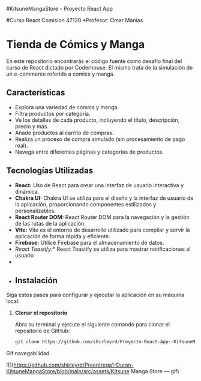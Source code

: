#KitsuneMangaStore - Proyecto React App


#Curso React Comision 47120
*Profesor: Omar Manias

# Tienda de Cómics y Manga

En este repositorio encontrarás el código fuente como desafío final del curso de React dictado por Coderhouse. El mismo trata de la simulación de un e-commerce referido a comics y manga.

## Características

- Explora una variedad de cómics y manga.
- Filtra productos por categoría.
- Ve los detalles de cada producto, incluyendo el título, descripción, precio y más.
- Añade productos al carrito de compras.
- Realiza un proceso de compra simulado (sin procesamiento de pago real).
- Navega entre diferentes páginas y categorías de productos.

 ## Tecnologías Utilizadas

- **React:** Uso de React para crear una interfaz de usuario interactiva y dinámica.
- **Chakra UI:** Chakra UI se utiliza para el diseño y la interfaz de usuario de la aplicación, proporcionando componentes estilizados y personalizables.
- **React Router DOM:** React Router DOM para la navegación y la gestión de las rutas de la aplicación.
- **Vite:** Vite es el entorno de desarrollo utilizado para compilar y servir la aplicación de forma rápida y eficiente.
- **Firebase:** Utilicé Firebase para el almacenamiento de datos.
- *React Toastify:** React Toastify se utiliza para mostrar notificaciones al usuario
- 
- ## Instalación

Siga estos pasos para configurar y ejecutar la aplicación en su máquina local:

1. **Clonar el repositorio**

   Abra su terminal y ejecute el siguiente comando para clonar el repositorio de GitHub:

   ```bash
   git clone https://github.com/shirleyrd/Proyecto-React-App--KitsuneMangaStore.git

Gif navegabilidad


![](https://github.com/shirleyrd/Preentrega1-Duran-KitsuneMangaStore/blob/main/src/assets/Kitsune Manga Store —.gif)
